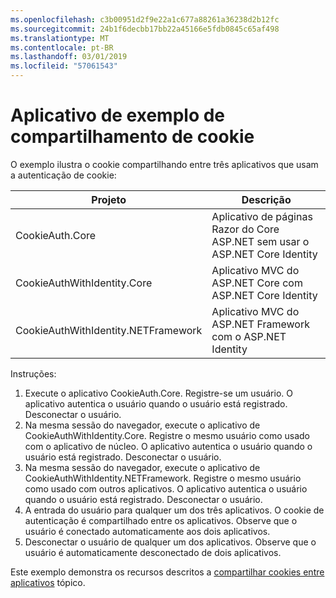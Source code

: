 ```yaml
---
ms.openlocfilehash: c3b00951d2f9e22a1c677a88261a36238d2b12fc
ms.sourcegitcommit: 24b1f6decbb17bb22a45166e5fdb0845c65af498
ms.translationtype: MT
ms.contentlocale: pt-BR
ms.lasthandoff: 03/01/2019
ms.locfileid: "57061543"
---
```

# <a name="cookie-sharing-sample-app"></a>Aplicativo de exemplo de compartilhamento de cookie

O exemplo ilustra o cookie compartilhando entre três aplicativos que usam a autenticação de cookie:

| Projeto                             | Descrição |
| ----------------------------------- | ----------- |
| CookieAuth.Core                     | Aplicativo de páginas Razor do Core ASP.NET sem usar o ASP.NET Core Identity |
| CookieAuthWithIdentity.Core         | Aplicativo MVC do ASP.NET Core com ASP.NET Core Identity |
| CookieAuthWithIdentity.NETFramework | Aplicativo MVC do ASP.NET Framework com o ASP.NET Identity |

Instruções:

1. Execute o aplicativo CookieAuth.Core. Registre-se um usuário. O aplicativo autentica o usuário quando o usuário está registrado. Desconectar o usuário.
1. Na mesma sessão do navegador, execute o aplicativo de CookieAuthWithIdentity.Core. Registre o mesmo usuário como usado com o aplicativo de núcleo. O aplicativo autentica o usuário quando o usuário está registrado. Desconectar o usuário.
1. Na mesma sessão do navegador, execute o aplicativo de CookieAuthWithIdentity.NETFramework. Registre o mesmo usuário como usado com outros aplicativos. O aplicativo autentica o usuário quando o usuário está registrado. Desconectar o usuário.
1. A entrada do usuário para qualquer um dos três aplicativos. O cookie de autenticação é compartilhado entre os aplicativos. Observe que o usuário é conectado automaticamente aos dois aplicativos.
1. Desconectar o usuário de qualquer um dos aplicativos. Observe que o usuário é automaticamente desconectado de dois aplicativos.

Este exemplo demonstra os recursos descritos a [compartilhar cookies entre aplicativos](https://docs.microsoft.com/aspnet/core/security/cookie-sharing) tópico.
